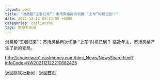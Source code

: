 ```yaml
---
layout: post
title: "消费股“王者归来”：市场风格再次切换 “上车”时机已到？"
date: 2021-12-12 08:23:59 +0800
categories: cailianshe
tags: 财联社新闻
---
```

消费股“王者归来”：市场风格再次切换 “上车”时机已到？
临近年末，市场风格产生了新的变局。

<http://choicewzp1.eastmoney.com/html_News/NewsShare.html?infoCode=NW202112122210682425>

[返回财联社新闻](//finews.withounder.com/cailianshe/)｜[返回首页](//finews.withounder.com/)